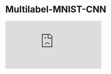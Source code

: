 # Multilabel-MNIST-CNN
![Project Report](https://github.com/fredbeaupre/Multilabel-MNIST-CNN/blob/master/COMP551_project3.pdf)
